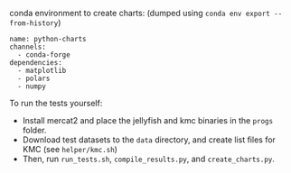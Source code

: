 conda environment to create charts: (dumped using `conda env export --from-history`)
```
name: python-charts
channels:
  - conda-forge
dependencies:
  - matplotlib
  - polars
  - numpy
```

To run the tests yourself:
- Install mercat2 and place the jellyfish and kmc binaries in the `progs` folder.
- Download test datasets to the `data` directory, and create list files for KMC (see `helper/kmc.sh`)
- Then, run `run_tests.sh`, `compile_results.py`, and `create_charts.py`.
